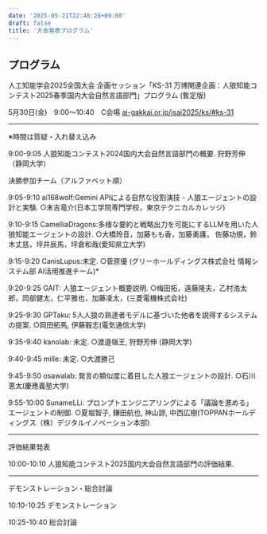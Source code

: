 ```yaml
---
date: '2025-05-21T22:48:28+09:00'
draft: false
title: '大会発表プログラム'
---
```


## プログラム

人工知能学会2025全国大会 企画セッション「KS-31 万博関連企画：人狼知能コンテスト2025春季国内大会自然言語部門」プログラム
(暫定版)

5月30日(金)　9:00～10:40　C会場
[ai-gakkai.or.jp/jsai2025/ks/#ks-31](https://www.ai-gakkai.or.jp/jsai2025/ks/#ks-31)

---

※時間は質疑・入れ替え込み

9:00-9:05 人狼知能コンテスト2024国内大会自然言語部門の概要. 狩野芳伸（静岡大学）

決勝参加チーム（アルファベット順）

9:05-9:10 ai168wolf:Gemini APIによる自然な役割演技 - 人狼エージェントの設計と実験. ○末吉竜介(日本工学院専門学校，東京テクニカルカレッジ)

9:10-9:15 CamelliaDragons:多様な要約と戦略出力を可能にするLLMを用いた人狼知能エージェントの設計. ○大橋玲音，加藤もも香，加藤勇護， 佐藤功規，鈴木丈慈，坪井辰馬，坪倉和哉(愛知県立大学)

9:15-9:20 CanisLupus:未定. ○菅原優 (グリーホールディングス株式会社 情報システム部 AI活用推進チーム)*

9:20-9:25 GAIT: 人狼エージェント概要説明. ○梅田拓，遠藤隆夫，乙村浩太郎，岡部健太，仁平雅也，加藤凌太，(三菱電機株式会社)

9:25-9:30 GPTaku: 5人人狼の熟達者モデルに基づいた他者を説得するシステムの提案. ○岡田拓馬, 伊藤毅志(電気通信大学)

9:35-9:40 kanolab: 未定. ○渡邉嶺王, 狩野芳伸 (静岡大学)

9:40-9:45 mille: 未定. ○大渡勝己

9:45-9:50 osawalab: 発言の類似度に着目した人狼エージェントの設計. ○石川恵太(慶應義塾大学)

9:55-10:00 SunameLLi: プロンプトエンジニアリングによる「議論を進める」エージェントの制御. ○夏堀智子, 鎌田航也, 神山諒, 中西広樹(TOPPANホールディングス（株）デジタルイノベーション本部)

---

評価結果発表

10:00-10:10 人狼知能コンテスト2025国内大会自然言語部門の評価結果.

---

デモンストレーション・総合討論

10:10-10:25 デモンストレーション

10:25-10:40 総合討論
